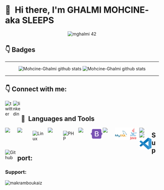 # 👋 &nbsp;Hi there, I'm GHALMI MOHCINE- aka SLEEPS


<p align="center">
<img src="https://badge.mediaplus.ma/binary/mghalmi" alt="mghalmi 42" width="500">
</p>

## 👇 Badges

---

<p align="center">
 <img src="https://github-readme-stats.vercel.app/api?username=Mohcine-Ghalmi&hide_border=true&show_icons=true&title_color=ffffff&text_color=c9cacc&icon_color=2bbc8a&bg_color=1d1f21" alt="Mohcine-Ghalmi github stats">
  
<img src="https://github-readme-stats.vercel.app/api/top-langs/?username=Mohcine-Ghalmi&layout=compact&hide_border=true&title_color=ffffff&text_color=c9cacc&icon_color=2bbc8a&bg_color=1d1f21" alt="Mohcine-Ghalmi github stats">
</p>

---

## 👇 Connect with me:

<a href="https://twitter.com/ghalmi_mohcine" target="blank"><img align="left" width="26px" alt="twitter" src="https://img.icons8.com/ios-filled/50/000000/twitter.png"/><a/>
 
 
<a href="https://www.linkedin.com/in/mohcine-ghalmi-759a12209/" target="blank"><img align="left" width="26px" alt="linkedin" src="https://img.icons8.com/ios-filled/50/000000/linkedin.png"/><a/>

<br/>

## 🧰 &nbsp;Languages and Tools

<img width="40px" align="left" src="https://www.vectorlogo.zone/logos/gnu_bash/gnu_bash-icon.svg" />
  
<img width="40px" align="left" src="https://cdn.jsdelivr.net/gh/devicons/devicon/icons/javascript/javascript-original.svg" />

 <img style="margin: 10px" src="https://profilinator.rishav.dev/skills-assets/linux-original.svg" alt="Linux" width="40px" align="left"/>  

<img width="40px" align="left" src="https://cdn.jsdelivr.net/gh/devicons/devicon/icons/html5/html5-original-wordmark.svg" />

 <img style="margin: 10px" src="https://profilinator.rishav.dev/skills-assets/php-original.svg" alt="PHP" width="40px" align="left"/>  

<img width="40px" align="left" src="https://cdn.jsdelivr.net/gh/devicons/devicon/icons/css3/css3-original-wordmark.svg" />
 
 <img src="https://raw.githubusercontent.com/devicons/devicon/master/icons/bootstrap/bootstrap-plain.svg" alt="bootstrap" width="40px" align="left"/>

<img width="40px" align="left" src="https://cdn.jsdelivr.net/gh/devicons/devicon/icons/git/git-original.svg" />
 
<img src="https://raw.githubusercontent.com/devicons/devicon/master/icons/mysql/mysql-original-wordmark.svg" alt="mysql" width="40px" align="left"/>

<img src="https://raw.githubusercontent.com/devicons/devicon/master/icons/java/java-original-wordmark.svg" alt="java" width="40px" align="left"/>

<img width="40px" align="left" src="https://cdn.jsdelivr.net/gh/devicons/devicon/icons/c/c-original.svg" />

<img width="40px" align="left" src="https://cdn.jsdelivr.net/gh/devicons/devicon/icons/cplusplus/cplusplus-original.svg" />
  
 <img  src="https://raw.githubusercontent.com/devicons/devicon/1119b9f84c0290e0f0b38982099a2bd027a48bf1/icons/vscode/vscode-original.svg" alt="VSCode" width="40px" align="left"/>
  
 <img width="40px" align="left" src="https://github.com/CyrisXD/CyrisXD/raw/master/assets/Github.png" alt="Github"/> 
 
 ## Support:
<h3 align="left">Support:</h3>
<p><a href="https://www.buymeacoffee.com/mohcineghalmi"> <img align="left" src="https://cdn.buymeacoffee.com/buttons/v2/default-yellow.png" height="50" width="210" alt="makramboukaiz" /></a></p><br><br>


